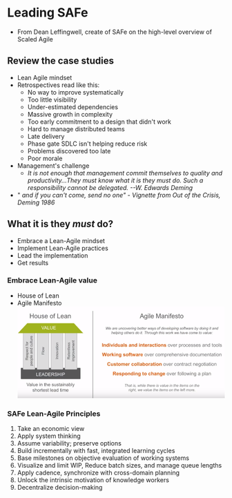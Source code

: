 # Leading SAFe 
+ From Dean Leffingwell, create of SAFe on the high-level overview of Scaled Agile

## Review the case studies
+ Lean Agile mindset
+ Retrospectives read like this:
    + No way to improve systematically
    + Too little visibility
    + Under-estimated dependencies
    + Massive growth in complexity
    + Too early commitment to a design that didn't work
    + Hard to manage distributed teams
    + Late delivery
    + Phase gate SDLC isn't helping reduce risk
    + Problems discovered too late
    + Poor morale
+ Management's challenge
    + _It is not enough that management commit themselves to quality and productivity...They must know what it is they must do. Such a responsibility cannot be delegated._
    _--W. Edwards Deming_
+ " _and if you can't come, send no one" - Vignette from Out of the Crisis, Deming 1986_

## What it is they _must_ do?
+ Embrace a Lean-Agile mindset
+ Implement Lean-Agile practices
+ Lead the implementation
+ Get results

### Embrace Lean-Agile value
+ House of Lean
+ Agile Manifesto
![](images/houseLean.PNG)

### SAFe Lean-Agile Principles
1. Take an economic view
1. Apply system thinking
1. Assume variability; preserve options
1. Build incrementally with fast, integrated learning cycles
1. Base milestones on objective evaluation of working systems
1. Visualize and limit WIP, Reduce batch sizes, and manage queue lengths
1. Apply cadence, synchronize with cross-domain planning
1. Unlock the intrinsic motivation of knowledge workers
1. Decentralize decision-making
